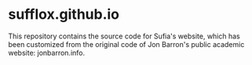 # sufflox.github.io
This repository contains the source code for Sufia's website, which has been customized from the original code of Jon Barron's public academic website: jonbarron.info.
